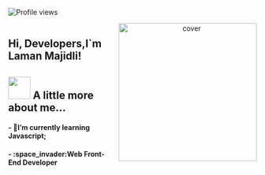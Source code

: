 ![Profile views](https://gpvc.arturio.dev/LamanMajidli)
<div align="center">
<img height="280px"object-fit="cover" src="https://giphy.com/gifs/uB86ZyWQsnFSGYe2sA" alt="cover" align="right"> <img/>                                                         

</div>
</div>


<h2> Hi, Developers,I`m Laman Majidli!</h2>
<h2> <img src="https://github.com/TheDudeThatCode/TheDudeThatCode/blob/master/Assets/Developer.gif" width="45px">  A little more about me...  </h2>

 <h4> 
- 🌱I’m currently learning Javascript;<h4>
 <h4>   - 	:space_invader:Web Front-End Developer  </h4>
